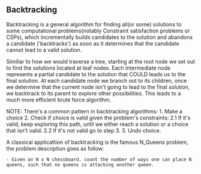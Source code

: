 ## Backtracking

Backtracking is a general algorithm for finding all(or some) solutions to some computational problems(notably Constraint satisfaction problems or CSPs), which incrementally builds candidates to the solution and abandons a candidate ('backtracks') as soon as it determines that the candidate cannot lead to a valid solution.

Similiar to how we would traverse a tree, starting at the root node we set out to find the solutions located at leaf nodes. Each intermediate node represents a partial candidate to the solution that COULD leads us to the final solution. At each candidate node we branch out to its children, once we determine that the current node isn't going to lead to the final solution, we backtrack to its parent to explore other possibilities. This leads to a much more efficient brute force algorithm.

NOTE: There's a common pattern in backtracking algorithms:
    1. Make a choice
    2. Check if choice is valid given the problem's constraints:
        2.1 If it's valid, keep exploring this path, until we either reach a solution or a choice that isn't valid.
        2.2 If it's not valid go to step 3.
    3. Undo choice.

A classical applicattion of backtracking is the famous N_Queens problem, the problem description goes as follow:

    - Given an N x N chessboard, count the number of ways one can place N queens, such that no queens is attacking another queen.
